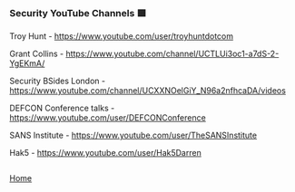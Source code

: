 ### Security YouTube Channels 🟥

Troy Hunt - https://www.youtube.com/user/troyhuntdotcom

Grant Collins - https://www.youtube.com/channel/UCTLUi3oc1-a7dS-2-YgEKmA/

Security BSides London - https://www.youtube.com/channel/UCXXNOelGiY_N96a2nfhcaDA/videos

DEFCON Conference talks - https://www.youtube.com/user/DEFCONConference

SANS Institute - https://www.youtube.com/user/TheSANSInstitute

Hak5 - https://www.youtube.com/user/Hak5Darren


```

```
[Home](https://github.com/WilliamThomas-sec/Opensource-tools/)
